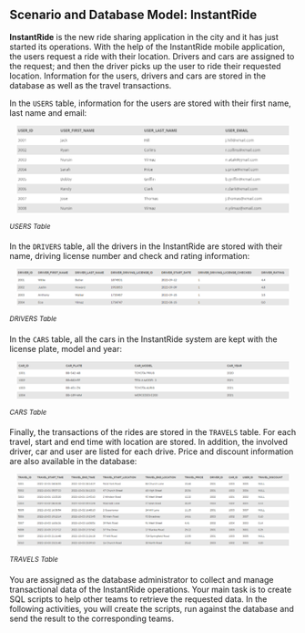 ## Scenario and Database Model: InstantRide

**InstantRide** is the new ride sharing application in the city and it has just started its operations. With the help of the InstantRide mobile application, the users request a ride with their location. Drivers and cars are assigned to the request; and then the driver picks up the user to ride their requested location. Information for the users, drivers and cars are stored in the database as well as the travel transactions.

In the `USERS` table, information for the users are stored with their first name, last name and email:
<p align='center'>
<img src='../assets/GDgKy9z6QDHvoSPFLfyi.png' width='95%' alt='USERS Table' />
</p>

<sup>*USERS Table*</sup>

In the `DRIVERS` table, all the drivers in the InstantRide are stored with their name, driving license number and check and rating information:
<p align='center'>
<img src='../assets/MHT9DqujSAOJ964J4hJ8.png' width='95%' alt='DRIVERS Table' />
</p>

<sup>*DRIVERS Table*</sup>

In the `CARS` table, all the cars in the InstantRide system are kept with the license plate, model and year:
<p align='center'>
<img src='../assets/7Rym9czrTvuCW4U5GwbL.png' width='95%' alt='CARS Table' />
</p>

<sup>*CARS Table*</sup>

Finally, the transactions of the rides are stored in the `TRAVELS` table. For each travel, start and end time with location are stored. In addition, the involved driver, car and user are listed for each drive. Price and discount information are also available in the database:

<p align='center'>
<img src='../assets/prjxTurQAqpCa0pZBVvk.png' width='95%' alt='TRAVELS Table' />
</p>

<sup>*TRAVELS Table*</sup>

You are assigned as the database administrator to collect and manage transactional data of the InstantRide operations. Your main task is to create SQL scripts to help other teams to retrieve the requested data. In the following activities, you will create the scripts, run against the database and send the result to the corresponding teams.
